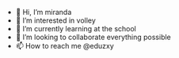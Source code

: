 - 👋 Hi, I’m miranda
- 👀 I’m interested in volley
- 🌱 I’m currently learning at the school
- 💞️ I’m looking to collaborate everything possible
- 📫 How to reach me @eduzxy

<!---
mirandaedu39/mirandaedu39 is a ✨ special ✨ repository because its `README.md` (this file) appears on your GitHub profile.
You can click the Preview link to take a look at your changes.
--->
